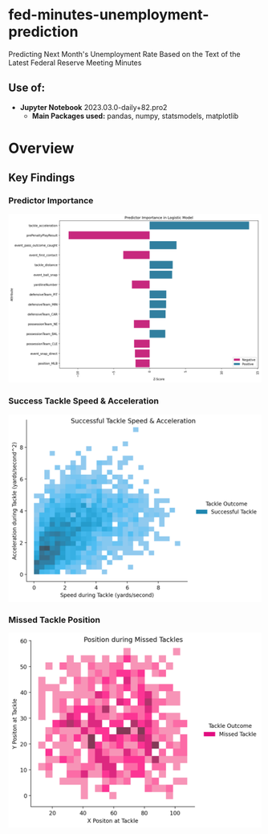 # fed-minutes-unemployment-prediction
Predicting Next Month's Unemployment Rate Based on the Text of the Latest Federal Reserve Meeting Minutes

## Use of:
* **Jupyter Notebook** 2023.03.0-daily+82.pro2
    * **Main Packages used:** pandas, numpy, statsmodels,
    matplotlib

# Overview
## Key Findings

### Predictor Importance
![alt text](https://github.com/monacosc1/nfl-tackles/blob/master/reports/Predictor%20Importance.png) 

### Success Tackle Speed & Acceleration
![alt text](https://github.com/monacosc1/nfl-tackles/blob/master/reports/Advanced%20Visualizations/Successful%20Tackle%20Speed%20and%20Acceleration.png) 

### Missed Tackle Position
![alt text](https://github.com/monacosc1/nfl-tackles/blob/master/reports/Advanced%20Visualizations/Missed%20Tackle%20Position.png) 